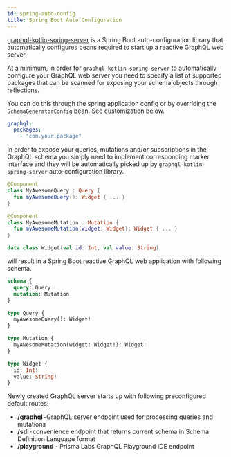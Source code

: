 ```yaml
---
id: spring-auto-config
title: Spring Boot Auto Configuration
---
```


[graphql-kotlin-spring-server](https://github.com/ExpediaGroup/graphql-kotlin/tree/master/graphql-kotlin-spring-server)
is a Spring Boot auto-configuration library that automatically configures beans required to start up a reactive GraphQL
web server.

At a minimum, in order for `graphql-kotlin-spring-server` to automatically configure your GraphQL web server you need to
specify a list of supported packages that can be scanned for exposing your schema objects through reflections.

You can do this through the spring application config or by overriding the `SchemaGeneratorConfig` bean. See customization below.

```yaml
graphql:
  packages:
    - "com.your.package"
```


In order to expose your queries, mutations and/or subscriptions in the GraphQL schema you simply need to implement
corresponding marker interface and they will be automatically picked up by `graphql-kotlin-spring-server`
auto-configuration library.

```kotlin
@Component
class MyAwesomeQuery : Query {
  fun myAwesomeQuery(): Widget { ... }
}

@Component
class MyAwesomeMutation : Mutation {
  fun myAwesomeMutation(widget: Widget): Widget { ... }
}

data class Widget(val id: Int, val value: String)
```

will result in a Spring Boot reactive GraphQL web application with following schema.

```graphql
schema {
  query: Query
  mutation: Mutation
}

type Query {
  myAwesomeQuery(): Widget!
}

type Mutation {
  myAwesomeMutation(widget: Widget!): Widget!
}

type Widget {
  id: Int!
  value: String!
}
```

Newly created GraphQL server starts up with following preconfigured default routes:

* **/graphql** - GraphQL server endpoint used for processing queries and mutations
* **/sdl** - convenience endpoint that returns current schema in Schema Definition Language format
* **/playground** - Prisma Labs GraphQL Playground IDE endpoint
